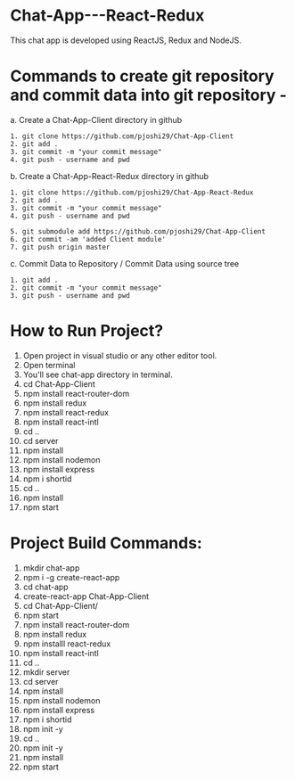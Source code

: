 # Chat-App---React-Redux
This chat app is developed using ReactJS, Redux and NodeJS.

# Commands to create git repository and commit data into git repository - 

a. Create a Chat-App-Client directory in github

    1. git clone https://github.com/pjoshi29/Chat-App-Client
    2. git add .
    3. git commit -m "your commit message"
    4. git push - username and pwd

b. Create a Chat-App-React-Redux directory in github

    1. git clone https://github.com/pjoshi29/Chat-App-React-Redux
    2. git add .
    3. git commit -m "your commit message"
    4. git push - username and pwd

    5. git submodule add https://github.com/pjoshi29/Chat-App-Client
    6. git commit -am 'added Client module'
    7. git push origin master

c. Commit Data to Repository / Commit Data using source tree

    1. git add .
    2. git commit -m "your commit message"
    3. git push - username and pwd


# How to Run Project?
1. Open project in visual studio or any other editor tool.
2. Open terminal
3. You'll see chat-app directory in terminal.
4. cd Chat-App-Client
5. npm install react-router-dom
6. npm install redux
7. npm install react-redux
8. npm install react-intl
8. cd ..
9. cd server
10. npm install
11. npm install nodemon
12. npm install express
13. npm i shortid
14. cd ..
15. npm install
16. npm start


# Project Build Commands:
1. mkdir chat-app
2. npm i -g create-react-app
3. cd chat-app
4. create-react-app Chat-App-Client
5. cd Chat-App-Client/
6. npm start
7. npm install react-router-dom
8. npm install redux
9. npm installl react-redux
10. npm install react-intl
11. cd ..
12. mkdir server
13. cd server
14. npm install
15. npm install nodemon
16. npm install express
17. npm i shortid
18. npm init -y
19. cd ..
20. npm init -y
21. npm install
22. npm start
